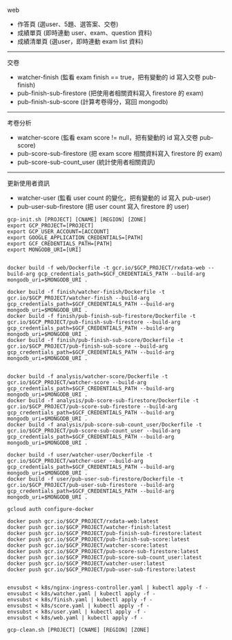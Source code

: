 web
- 作答頁 (選user、5題、選答案、交卷)
- 成績單頁 (即時連動 user、exam、question 資料)
- 成績清單頁 (選user，即時連動 exam list 資料)

---

交卷
- watcher-finish (監看 exam finish == true，把有變動的 id 寫入交卷 pub-finish)
- pub-finish-sub-firestore (把使用者相關資料寫入 firestore 的 exam)
- pub-finish-sub-score (計算考卷得分，寫回 mongodb)

---

考卷分析
- watcher-score (監看 exam score != null，把有變動的 id 寫入交卷 pub-score)
- pub-score-sub-firestore (把 exam score 相關資料寫入 firestore 的 exam)
- pub-score-sub-count_user (統計使用者相關資訊)

---

更新使用者資訊
- watcher-user (監看 user count 的變化，把有變動的 id 寫入 pub-user)
- pub-user-sub-firestore (把 user count 寫入 firestore 的 user)


```
gcp-init.sh [PROJECT] [CNAME] [REGION] [ZONE]
export GCP_PROJECT=[PROJECT]
export GCP_USER_ACCOUNT=[ACCOUNT]
export GOOGLE_APPLICATION_CREDENTIALS=[PATH]
export GCF_CREDENTIALS_PATH=[PATH]
export MONGODB_URI=[URI]


docker build -f web/Dockerfile -t gcr.io/$GCP_PROJECT/rxdata-web --build-arg gcp_credentials_path=$GCF_CREDENTIALS_PATH --build-arg mongodb_uri=$MONGODB_URI .

docker build -f finish/watcher-finish/Dockerfile -t gcr.io/$GCP_PROJECT/watcher-finish --build-arg gcp_credentials_path=$GCF_CREDENTIALS_PATH --build-arg mongodb_uri=$MONGODB_URI .
docker build -f finish/pub-finish-sub-firestore/Dockerfile -t gcr.io/$GCP_PROJECT/pub-finish-sub-firestore --build-arg gcp_credentials_path=$GCF_CREDENTIALS_PATH --build-arg mongodb_uri=$MONGODB_URI .
docker build -f finish/pub-finish-sub-score/Dockerfile -t gcr.io/$GCP_PROJECT/pub-finish-sub-score --build-arg gcp_credentials_path=$GCF_CREDENTIALS_PATH --build-arg mongodb_uri=$MONGODB_URI .


docker build -f analysis/watcher-score/Dockerfile -t gcr.io/$GCP_PROJECT/watcher-score --build-arg gcp_credentials_path=$GCF_CREDENTIALS_PATH --build-arg mongodb_uri=$MONGODB_URI .
docker build -f analysis/pub-score-sub-firestore/Dockerfile -t gcr.io/$GCP_PROJECT/pub-score-sub-firestore --build-arg gcp_credentials_path=$GCF_CREDENTIALS_PATH --build-arg mongodb_uri=$MONGODB_URI .
docker build -f analysis/pub-score-sub-count_user/Dockerfile -t gcr.io/$GCP_PROJECT/pub-score-sub-count_user --build-arg gcp_credentials_path=$GCF_CREDENTIALS_PATH --build-arg mongodb_uri=$MONGODB_URI .

docker build -f user/watcher-user/Dockerfile -t gcr.io/$GCP_PROJECT/watcher-user --build-arg gcp_credentials_path=$GCF_CREDENTIALS_PATH --build-arg mongodb_uri=$MONGODB_URI .
docker build -f user/pub-user-sub-firestore/Dockerfile -t gcr.io/$GCP_PROJECT/pub-user-sub-firestore --build-arg gcp_credentials_path=$GCF_CREDENTIALS_PATH --build-arg mongodb_uri=$MONGODB_URI .

gcloud auth configure-docker

docker push gcr.io/$GCP_PROJECT/rxdata-web:latest
docker push gcr.io/$GCP_PROJECT/watcher-finish:latest
docker push gcr.io/$GCP_PROJECT/pub-finish-sub-firestore:latest
docker push gcr.io/$GCP_PROJECT/pub-finish-sub-score:latest
docker push gcr.io/$GCP_PROJECT/watcher-score:latest
docker push gcr.io/$GCP_PROJECT/pub-score-sub-firestore:latest
docker push gcr.io/$GCP_PROJECT/pub-score-sub-count_user:latest
docker push gcr.io/$GCP_PROJECT/watcher-user:latest
docker push gcr.io/$GCP_PROJECT/pub-user-sub-firestore:latest


envsubst < k8s/nginx-ingress-controller.yaml | kubectl apply -f -
envsubst < k8s/watcher.yaml | kubectl apply -f -
envsubst < k8s/finish.yaml | kubectl apply -f -
envsubst < k8s/score.yaml | kubectl apply -f -
envsubst < k8s/user.yaml | kubectl apply -f -
envsubst < k8s/web.yaml | kubectl apply -f -

```

```
gcp-clean.sh [PROJECT] [CNAME] [REGION] [ZONE]
```
